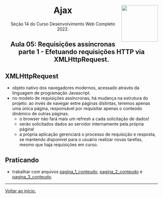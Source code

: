<div align="center">
<a href="https://github.com/monicaquintal" target="_blank"><img align="right" width="120px" src="https://res.cloudinary.com/practicaldev/image/fetch/s--eY5Y_t8t--/c_imagga_scale,f_auto,fl_progressive,h_420,q_auto,w_1000/https://cdn.artandlogic.com/wp-content/uploads/2000px-AJAX_logo_by_gengns.svg_.png" /></a>
<h1>Ajax</h1>
<p>Seção 14 do Curso Desenvolvimento Web Completo 2022.</p>
</div>

<div align="center">
<h2>Aula 05: Requisições assíncronas parte 1 - Efetuando requisições HTTP via XMLHttpRequest.</h2>
</div>

## XMLHttpRequest

-  objeto nativo dos navegadores modernos, acessado através da linguagem de programação Javascript.
- no modelo de requisições assíncronas, há mudança na estrutura do projeto: ao invés de navegar entre páginas distintas, teremos apenas uma única página, responsável por requisitar apenas o conteúdo dinâmico de outras páginas.
  - o browser não fará mais um refresh a cada solicitação de dados!
  - serão solicitados dados ao servidor internamente pela própria página!
  - a própria aplicação gerenciará o processo de requisição e resposta, se mantendo disponível para o usuário realizar novas tarefas, mesmo que haja requisições em curso.

## Praticando

- trabalhar com arquivos [pagina_1_conteudo](../pages/pagina_1_conteudo.html), [pagina_2_conteudo](../pages/pagina_2_conteudo.html) e [pagina_3_conteudo](../pages/pagina_3_conteudo.html).











---

[Voltar ao início.](https://github.com/monicaquintal/estudandoAjax)